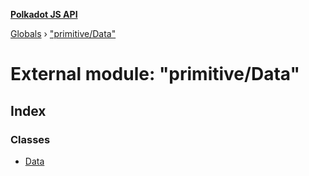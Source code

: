 **[Polkadot JS API](../README.md)**

[Globals](../globals.md) › ["primitive/Data"](_primitive_data_.md)

# External module: "primitive/Data"

## Index

### Classes

* [Data](../classes/_primitive_data_.data.md)